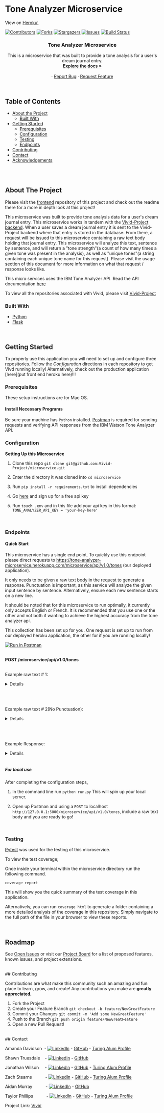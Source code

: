 # Tone Analyzer Microservice

View on [Heroku!](https://tone-analyzer-microservice.herokuapp.com/)

<!-- PROJECT SHIELDS -->
[![Contributors][contributors-shield]][contributors-url]
[![Forks][forks-shield]][forks-url]
[![Stargazers][stars-shield]][stars-url]
[![Issues][issues-shield]][issues-url]
[![Build Status](https://travis-ci.com/travis-ci/travis-web.svg?branch=master)](https://travis-ci.com/github/Vivid-Project/microservice)


  <h3 align="center">Tone Analyzer Microservice</h3>

  <p align="center">
    This is a microservice that was built to provide a tone analysis for a user's dream journal entry.
    <br />
    <a href="https://github.com/Vivid-Project/microservice"><strong>Explore the docs »</strong></a>
    <br />
    <br />
    <!-- for adding a demo video
    <a href="Add our video link here">View Demo</a>  · -->
    ·
    <a href="https://https://github.com/Vivid-Project/microservice/issues">Report Bug</a>
    ·
    <a href="https://https://github.com/Vivid-Project/microservice/issues">Request Feature</a>
  </p>
</p></br>




<!-- TABLE OF CONTENTS -->
## Table of Contents

* [About the Project](#about-the-project)
  * [Built With](#built-with)
* [Getting Started](#getting-started)
  * [Prerequisites](#prerequisites)
  * [Configuration](#configuration)
  * [Testing](#testing)
  * [Endpoints](#endpoints)
* [Contributing](#contributing)
* [Contact](#contact)
* [Acknowledgements](#acknowledgements)

</br></br>


<!-- ABOUT THE PROJECT -->
## About The Project
Please visit the [frontend](https://github.com/Vivid-Project/frontend) repository of this project and check out the readme there for a more in depth look at this project!

This microservice was built to provide tone analysis data for a user's dream journal entry. This microservice works in tandem with the [Vivid-Project backend](https://github.com/Vivid-Project/backend). When a user saves a dream journal entry it is sent to the Vivid-Project backend where that entry is stored in the database. From there, a request will be issued to this microservice containing a raw text body holding that journal entry. This microservice will analyze this text, sentence by sentence, and will return a "tone strength"(a count of how many times a given tone was present in the analysis), as well as "unique tones"(a string containing each unique tone name for this request).  Please visit the usage section of this document for more information on what that request / response looks like.


This micro services uses the IBM Tone Analyzer API.  Read the API documentation [here](https://cloud.ibm.com/apidocs/tone-analyzer?code=python)

To view all the repositories associated with Vivid, please visit [Vivid-Project](https://github.com/Vivid-Project)
</br>

### Built With


* [Python](https://github.com/python)
* [Flask](https://github.com/pallets/flask)
</br>

<!-- GETTING STARTED -->
## Getting Started

To properly use this application you will need to set up and configure three repositories. Follow the *Configuration* directions in each repository to get Vivd running locally! Alternatively, check out the production application [here](put front end heroku here)!!!
</br>

### Prerequisites
These setup instructions are for Mac OS.

#### Install Necessary Programs
Be sure your machine has `Python` installed.
[Postman](https://www.postman.com/) is required for sending requests and verifying API responses from the IBM Watson Tone Analyzer API.
</br>

### Configuration
**Setting Up this Microservice**
1. Clone this repo ```git clone git@github.com:Vivid-Project/microservice.git```

2. Enter the directory it was cloned into ```cd microservice```

3. Run `pip install -r requirements.txt` to install dependencies

4. Go [here](https://cloud.ibm.com/apidocs/tone-analyzer?code=python) and sign up for a free api key

5. Run `touch .env` and in this file add your api key in this format: ```TONE_ANALYZER_API_KEY = 'your-key-here'```
</br>


### Endpoints
#### Quick Start
This microservice has a single end point. To quickly use this endpoint please direct requests to https://tone-analyzer-microservice.herokuapp.com/microservice/api/v1.0/tones (our deployed application).

It only needs to be given a raw text body in the request to generate a response. Punctuation is important, as this service will analyze the given input sentence by sentence. Alternatively, ensure each new sentence starts on a new line.

It should be noted that for this microservice to run optimally, it currently only accepts English or French. It is recommended that you use one or the other and not both if wanting to achieve the highest accuracy from the tone analyzer api. </br>


This collection has been set up for you. One request is set up to run from our deployed heroku application, the other for if you are running locally!

[![Run in Postman](https://run.pstmn.io/button.svg)](https://app.getpostman.com/run-collection/9ca6f197c67ca669a7be)</br></br>

**POST /microservice/api/v1.0/tones**
</br></br>


Example raw text # 1:

<details></br>
There is no pain, you are receding.
A distant ship, smoke on the horizon.
You are only coming through in waves.
Your lips move, but I can't hear what you're saying.
When I was a child, I had a fever.
My hands felt just like two balloons.
Now I've got that feeling once again.
I can't explain, you would not understand.
This is not how I am.
</details></br></br></br>


Example raw text # 2(No Punctuation):

<details></br>
There is no pain, you are receding</br>
A distant ship, smoke on the horizon</br>
You are only coming through in waves</br>
Your lips move, but I can't hear what you're saying</br>
When I was a child, I had a fever</br>
My hands felt just like two balloons</br>
Now I've got that feeling once again</br>
I can't explain, you would not understand</br>
This is not how I am
</details></br></br></br>

Example Response:

<details>

```ruby
{
    "tone_strength": {
        "Analytical": 2,
        "Joy": 1,
        "Tentative": 1
    },
    "unique_tones": "Analytical, Joy, Tentative"
}
```
</details></br>


##### For local use
After completing the configuration steps,  

1. In the command line run ```python run.py```  This will spin up your local server.

2. Open up Postman and using a ```POST``` to localhost ``` http://127.0.0.1:5000/microservice/api/v1.0/tones```, include a raw text body and you are ready to go!
</br>


### Testing

[Pytest](https://github.com/pytest-dev/pytest) was used for the testing of this microservice.

To view the test coverage;

Once inside your terminal within the microservice directory run the following command.

```
coverage report
```
This will show you the quick summary of the test coverage in this application.

Alternatively, you can run ```coverage html``` to generate a folder containing a more detailed analysis of the coverage in this repository. Simply navigate to the full path of the file in your browser to view these reports.

</br>

<!-- ROADMAP -->
## Roadmap

See [Open Issues](https://github.com/Vivid-Project/microservice/issues) or visit our [Project Board](https://github.com/orgs/Vivid-Project/projects/1) for a list of proposed features, known issues, and project extensions.

</br>
<!-- CONTRIBUTING -->
## Contributing

Contributions are what make this community such an amazing and fun place to learn, grow, and create! Any contributions you make are **greatly appreciated**.

1. Fork the Project
2. Create your Feature Branch ```git checkout -b feature/NewGreatFeature```
3. Commit your Changes ```git commit -m 'Add some NewGreatFeature'```
4. Push to the Branch ```git push origin feature/NewGreatFeature```
5. Open a new Pull Request!

</br>
<!-- CONTACT -->
## Contact

Amanda Davidson &nbsp;- [![LinkedIn][linkedin-shield]](https://www.linkedin.com/in/amanda-davidson02/) - [GitHub](https://github.com/ADavidson02) - [Turing Alum Profile](https://alumni.turing.io/alumni/amanda-davidson)

Shawn Truesdale &nbsp;&nbsp;&nbsp;- [![LinkedIn][linkedin-shield]](https://www.linkedin.com/in/shawntruesdale/) - [GitHub](https://github.com/Shawntru)

Jonathan Wilson &nbsp;&nbsp;&nbsp;&nbsp;- [![LinkedIn][linkedin-shield]](https://www.linkedin.com/in/jonathan--wilson/) - [GitHub](https://github.com/Jonathan-M-Wilson) - [Turing Alum Profile](https://alumni.turing.io/alumni/jonathan-wilson)

Zach Stearns &nbsp;&nbsp;&nbsp;&nbsp;&nbsp;&nbsp;&nbsp;&nbsp;&nbsp;&nbsp;- [![LinkedIn][linkedin-shield]](https://www.linkedin.com/in/zach-stearns/) - [GitHub](https://github.com/Stearnzy) - [Turing Alum Profile](https://alumni.turing.io/alumni/zach-stearns)

Aidan Murray &nbsp;&nbsp;&nbsp;&nbsp;&nbsp;&nbsp;&nbsp;&nbsp;&nbsp;&nbsp;- [![LinkedIn][linkedin-shield]](https://www.linkedin.com/in/aidan-murray-teknoserval/) - [GitHub](https://github.com/TeknoServal)

Taylor Phillips &nbsp;&nbsp;&nbsp;&nbsp;&nbsp;&nbsp;&nbsp;&nbsp;&nbsp;&nbsp;- [![LinkedIn][linkedin-shield]](https://www.linkedin.com/in/taphill/) - [GitHub](https://github.com/taphill) - [Turing Alum Profile](https://alumni.turing.io/alumni/taylor-phillips)




Project Link: [Vivid](https://github.com/Vivid-Project)


<!-- ACKNOWLEDGEMENTS -->
<!-- Add resources that were used to help create this project here -->


<!-- MARKDOWN LINKS & IMAGES -->
[contributors-shield]: https://img.shields.io/github/contributors/Vivid-Project/microservice
[contributors-url]: https://github.com/Vivid-Project/microservice/graphs/contributors
[forks-shield]: https://img.shields.io/github/forks/Vivid-Project/microservice
[forks-url]: https://github.com/Vivid-Project/microservice/network/members
[stars-shield]: https://img.shields.io/github/stars/Vivid-Project/microservice
[stars-url]: https://github.com/Vivid-Project/microservice/stargazers
[issues-shield]: https://img.shields.io/github/issues/Vivid-Project/microservice
[issues-url]: https://https://github.com/Vivid-Project/microservice/issues
[linkedin-shield]: https://img.shields.io/badge/-LinkedIn-black.svg?style=flat-square&logo=linkedin&colorB=555
